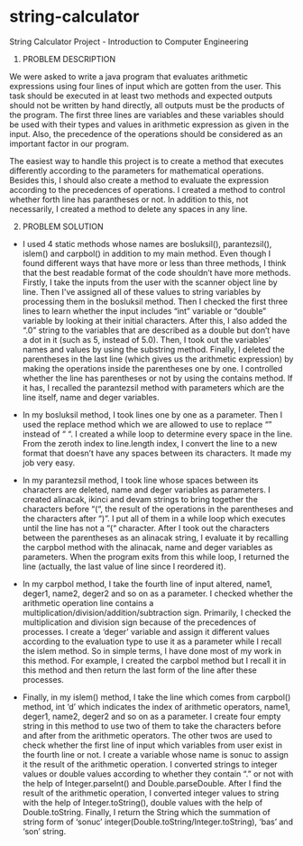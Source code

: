 # string-calculator
String Calculator Project - Introduction to Computer Engineering

1.	PROBLEM DESCRIPTION

We were asked to write a java program that evaluates arithmetic expressions using four lines of input which are gotten from the user. This task should be executed in at least two methods and expected outputs should not be written by hand directly, all outputs must be the products of the program. The first three lines are variables and these variables should be used with their types and values in arithmetic expression as given in the input. Also, the precedence of the operations should be considered as an important factor in our program.
 
The easiest way to handle this project is to create a method that executes differently according to the parameters for mathematical operations. Besides this, I should also create a method to evaluate the expression according to the precedences of operations. I created a method to control whether forth line has parantheses or not. In addition to this, not necessarily, I created a method to delete any spaces in any line.

2.	PROBLEM SOLUTION

- I used 4 static methods whose names are bosluksil(), parantezsil(), islem() and carpbol() in addition to my main method. Even though I found different ways that have more or less than three methods, I think that the best readable format of the code shouldn’t have more methods. Firstly, I take the inputs from the user with the scanner object line by line. Then I've assigned all of these values to string variables by processing them in the bosluksil method. Then I checked the first three lines to learn whether the input includes “int” variable or “double” variable by looking at their initial characters. After this, I also added the “.0” string to the variables that are described as a double but don’t have a dot in it (such as 5, instead of 5.0). Then, I took out the variables’ names and values by using the substring method. Finally, I deleted the parentheses in the last line (which gives us the arithmetic expression) by making the operations inside the parentheses one by one. I controlled whether the line has parentheses or not by using the contains method. If it has, I recalled the parantezsil method with parameters which are the line itself, name and deger variables. 

- In my bosluksil method, I took lines one by one as a parameter. Then I used the replace method which we are allowed to use to replace “” instead of “ “. I created a while loop to determine every space in the line. From the zeroth index to line.length index, I convert the line to a new format that doesn’t have any spaces between its characters. It made my job very easy.   

- In my parantezsil method, I took line whose spaces between its characters are deleted, name and deger variables as parameters. I created alinacak, ikinci and devam strings to bring together the characters before “(“, the result of the operations in the parentheses and the characters after “)”. I put all of them in a while loop which executes until the line has not a “(“ character. After I took out the characters between the parentheses as an alinacak string, I evaluate it by recalling the carpbol method with the alinacak, name and deger variables as parameters. When the program exits from this while loop, I returned the line (actually, the last value of line since I reordered it).

- In my carpbol method, I take the fourth line of input altered, name1, deger1, name2, deger2 and so on as a parameter. I checked whether the arithmetic operation line contains a multiplication/division/addition/subtraction sign. Primarily, I checked the multiplication and division sign because of the precedences of processes. I create a ‘deger’ variable and assign it different values according to the evaluation type to use it as a parameter while I recall the islem method. So in simple terms, I have done most of my work in this method. For example, I created the carpbol method but I recall it in this method and then return the last form of the line after these processes.
 
- Finally, in my islem() method, I take the line which comes from carpbol() method, int ‘d’ which indicates the index of arithmetic operators, name1, deger1, name2, deger2 and so on as a parameter. I create four empty string in this method to use two of them to take the characters before and after from the arithmetic operators. The other twos are used to check whether the first line of input which variables from user exist in the fourth line or not. I create a variable whose name is sonuc to assign it the result of the arithmetic operation. I converted strings to integer values or double values according to whether they contain “.” or not with the help of Integer.parseInt() and Double.parseDouble. After I find the result of the arithmetic operation, I converted integer values to string with the help of Integer.toString(), double values with the help of Double.toString. Finally, I return the String which the summation of string form of ‘sonuc’ integer(Double.toString/Integer.toString), ‘bas’ and ‘son’ string.
